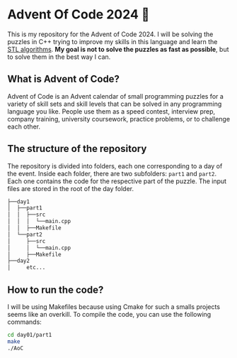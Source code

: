 # Advent Of Code 2024 :christmas_tree:

This is my repository for the Advent of Code 2024. I will be solving the puzzles in C++ trying to improve my skills in this language and learn the [STL algorithms](https://en.cppreference.com/w/cpp/algorithm). **My goal is not to solve the puzzles as fast as possible**, but to solve them in the best way I can.

## What is Advent of Code?

Advent of Code is an Advent calendar of small programming puzzles for a variety of skill sets and skill levels that can be solved in any programming language you like. People use them as a speed contest, interview prep, company training, university coursework, practice problems, or to challenge each other.

## The structure of the repository

The repository is divided into folders, each one corresponding to a day of the event. Inside each folder, there are two subfolders: `part1` and `part2`. Each one contains the code for the respective part of the puzzle. The input files are stored in the root of the day folder.

```bash
├──day1
│  ├──part1
│  │  ├──src
│  │  │  └──main.cpp
│  │  ├──Makefile
│  └──part2
│     ├──src
│     │  └──main.cpp
│     ├──Makefile
├──day2
│     etc...
```

## How to run the code?

I will be using Makefiles because using Cmake for such a smalls projects seems like an overkill. To compile the code, you can use the following commands:

```bash
cd day01/part1
make
./AoC
```
